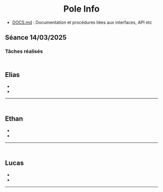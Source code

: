 <div align="center">
	<h1>Pole Info</h1>
</div>

- [DOCS.md](DCOS.md) : Documentation et procédures liées aux interfaces, API etc

## Séance 14/03/2025
### Tâches réalisés 

<br>Elias</br>
- 
- 
-
---
<br>Ethan</br>
-
-
-
---
<br>Lucas</br>
-
-
-
---